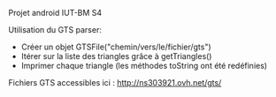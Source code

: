 Projet android IUT-BM S4

Utilisation du GTS parser:

- Créer un objet GTSFile("chemin/vers/le/fichier/gts")
- Itérer sur la liste des triangles grâce à getTriangles()
- Imprimer chaque triangle (les méthodes toString ont été redéfinies)


Fichiers GTS accessibles ici : http://ns303921.ovh.net/gts/
